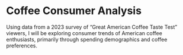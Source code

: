 # Coffee Consumer Analysis


Using data from a 2023 survey of “Great American Coffee Taste Test”
viewers, I will be exploring consumer trends of American coffee
enthusiasts, primarily through spending demographics and coffee
preferences.
